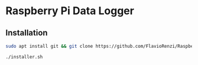# Raspberry Pi Data Logger

## Installation

```bash
sudo apt install git && git clone https://github.com/FlavioRenzi/RaspberryPi-Enviromental-Data-Logger.git && cd RaspberryPi-Enviromental-Data-Logger

./installer.sh
```

